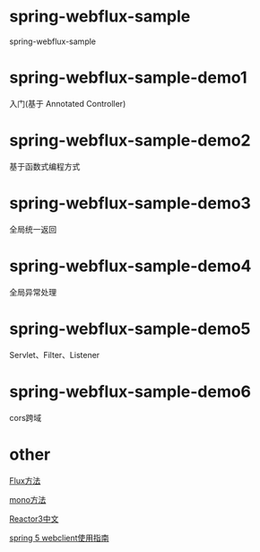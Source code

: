 # spring-webflux-sample
spring-webflux-sample
# spring-webflux-sample-demo1 
入门(基于 Annotated Controller)
# spring-webflux-sample-demo2
基于函数式编程方式
# spring-webflux-sample-demo3
全局统一返回
# spring-webflux-sample-demo4
全局异常处理
# spring-webflux-sample-demo5
Servlet、Filter、Listener
# spring-webflux-sample-demo6
cors跨域


# other

[Flux方法](https://projectreactor.io/docs/core/release/api/reactor/core/publisher/Flux.html)

[mono方法](https://projectreactor.io/docs/core/release/api/reactor/core/publisher/Mono.html)

[Reactor3中文](https://htmlpreview.github.io/?https://github.com/get-set/reactor-core/blob/master-zh/src/docs/index.html)

[spring 5 webclient使用指南](https://juejin.im/post/5a62f17cf265da3e51333205)

[]()

